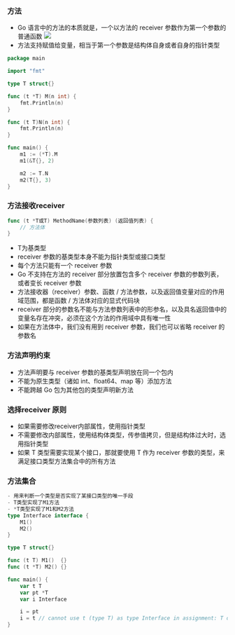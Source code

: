### 方法
- Go 语言中的方法的本质就是，一个以方法的 receiver 参数作为第一个参数的普通函数
![](/images/golang/methods.jpg)
- 方法支持赋值给变量，相当于第一个参数是结构体自身或者自身的指针类型
```go
package main

import "fmt"

type T struct{}

func (t *T) M(n int) {
	fmt.Println(n)
}

func (t T)N(n int) {
	fmt.Println(n)
}

func main() {
	m1 := (*T).M
	m1(&T{}, 2)

	m2 := T.N
	m2(T{}, 3)
}
```

### 方法接收receiver
```go
func (t *T或T) MethodName(参数列表) (返回值列表) {
    // 方法体
}
```
- T为基类型
- receiver 参数的基类型本身不能为指针类型或接口类型
- 每个方法只能有一个 receiver 参数
- Go 不支持在方法的 receiver 部分放置包含多个 receiver 参数的参数列表，或者变长 receiver 参数
- 方法接收器（receiver）参数、函数 / 方法参数，以及返回值变量对应的作用域范围，都是函数 / 方法体对应的显式代码块
- receiver 部分的参数名不能与方法参数列表中的形参名，以及具名返回值中的变量名存在冲突，必须在这个方法的作用域中具有唯一性
- 如果在方法体中，我们没有用到 receiver 参数，我们也可以省略 receiver 的参数名

### 方法声明约束
- 方法声明要与 receiver 参数的基类型声明放在同一个包内
- 不能为原生类型（诸如 int、float64、map 等）添加方法
- 不能跨越 Go 包为其他包的类型声明新方法

### 选择receiver 原则
- 如果需要修改receiver内部属性，使用指针类型
- 不需要修改内部属性，使用结构体类型，传参值拷贝，但是结构体过大时，选用指针类型
- 如果 T 类型需要实现某个接口，那就要使用 T 作为 receiver 参数的类型，来满足接口类型方法集合中的所有方法

### 方法集合
```go
- 用来判断一个类型是否实现了某接口类型的唯一手段
- T类型实现了M1方法
- *T类型实现了M1和M2方法
type Interface interface {
    M1()
    M2()
}

type T struct{}

func (t T) M1()  {}
func (t *T) M2() {}

func main() {
    var t T
    var pt *T
    var i Interface

    i = pt
    i = t // cannot use t (type T) as type Interface in assignment: T does not implement Interface (M2 method has pointer receiver)
}
```